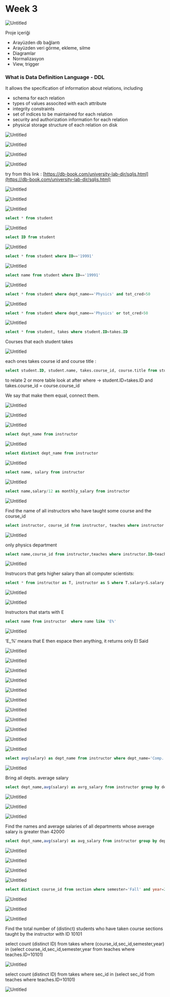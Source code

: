 # Week 3

![Untitled](Week%203%20e7da36d5140b48f4a17e2c206fc0684c/Untitled.png)

Proje içeriği

- Arayüzden db bağlantı
- Arayüzden veri görme, ekleme, silme
- Diagramlar
- Normalizasyon
- View, trigger

### What is Data Definition Language - DDL

It allows the specification of information about relations, including

- schema for each relation
- types of values associted with each attribute
- integrity constraints
- set of indices to be maintained for each relation
- security and authorization information for each relation
- physical storage structure of each relation on disk

![Untitled](Week%203%20e7da36d5140b48f4a17e2c206fc0684c/Untitled%201.png)

![Untitled](Week%203%20e7da36d5140b48f4a17e2c206fc0684c/Untitled%202.png)

![Untitled](Week%203%20e7da36d5140b48f4a17e2c206fc0684c/Untitled%203.png)

![Untitled](Week%203%20e7da36d5140b48f4a17e2c206fc0684c/Untitled%204.png)

try from this link : [https://db-book.com/university-lab-dir/sqljs.html](https://db-book.com/university-lab-dir/sqljs.html)

![Untitled](Week%203%20e7da36d5140b48f4a17e2c206fc0684c/Untitled%205.png)

![Untitled](Week%203%20e7da36d5140b48f4a17e2c206fc0684c/Untitled%206.png)

![Untitled](Week%203%20e7da36d5140b48f4a17e2c206fc0684c/Untitled%207.png)

```sql
select * from student
```

![Untitled](Week%203%20e7da36d5140b48f4a17e2c206fc0684c/Untitled%208.png)

```sql
select ID from student
```

![Untitled](Week%203%20e7da36d5140b48f4a17e2c206fc0684c/Untitled%209.png)

```sql
select * from student where ID=='19991'
```

![Untitled](Week%203%20e7da36d5140b48f4a17e2c206fc0684c/Untitled%2010.png)

```sql
select name from student where ID=='19991'
```

![Untitled](Week%203%20e7da36d5140b48f4a17e2c206fc0684c/Untitled%2011.png)

```sql
select * from student where dept_name=='Physics' and tot_cred>50
```

![Untitled](Week%203%20e7da36d5140b48f4a17e2c206fc0684c/Untitled%2012.png)

```sql
select * from student where dept_name=='Physics' or tot_cred>50
```

![Untitled](Week%203%20e7da36d5140b48f4a17e2c206fc0684c/Untitled%2013.png)

```sql
select * from student, takes where student.ID=takes.ID
```

Courses that each student takes

![Untitled](Week%203%20e7da36d5140b48f4a17e2c206fc0684c/Untitled%2014.png)

each ones takes course id and course title :

```sql
select student.ID, student.name, takes.course_id, course.title from student,takes, course where student.ID=takes.ID and takes.course_id=course.course_id
```

to relate 2 or more table look at after where → student.ID=takes.ID and takes.course_id = course.course_id 

We say that make them equal, connect them.

![Untitled](Week%203%20e7da36d5140b48f4a17e2c206fc0684c/Untitled%2015.png)

![Untitled](Week%203%20e7da36d5140b48f4a17e2c206fc0684c/Untitled%2016.png)

![Untitled](Week%203%20e7da36d5140b48f4a17e2c206fc0684c/Untitled%2017.png)

```sql
select dept_name from instructor
```

![Untitled](Week%203%20e7da36d5140b48f4a17e2c206fc0684c/Untitled%2018.png)

```sql
select distinct dept_name from instructor
```

![Untitled](Week%203%20e7da36d5140b48f4a17e2c206fc0684c/Untitled%2019.png)

```sql
select name, salary from instructor
```

![Untitled](Week%203%20e7da36d5140b48f4a17e2c206fc0684c/Untitled%2020.png)

```sql
select name,salary/12 as monthly_salary from instructor
```

![Untitled](Week%203%20e7da36d5140b48f4a17e2c206fc0684c/Untitled%2021.png)

Find the name of all instructors who have taught some course and the course_id

```sql
select instructor, course_id from instructor, teaches where instructor.ID=teaches.ID
```

![Untitled](Week%203%20e7da36d5140b48f4a17e2c206fc0684c/Untitled%2022.png)

only physics department

```sql
select name,course_id from instructor,teaches where instructor.ID=teaches.ID and instructor.dept_name='Physics'
```

![Untitled](Week%203%20e7da36d5140b48f4a17e2c206fc0684c/Untitled%2023.png)

Instrucors that gets higher salary than all computer scientists:

```sql
select * from instructor as T, instructor as S where T.salary>S.salary and S.dept_name='Comp. Sci.'
```

![Untitled](Week%203%20e7da36d5140b48f4a17e2c206fc0684c/Untitled%2024.png)

![Untitled](Week%203%20e7da36d5140b48f4a17e2c206fc0684c/Untitled%2025.png)

Instructors that starts with E

```sql
select name from instructor  where name like 'E%'
```

![Untitled](Week%203%20e7da36d5140b48f4a17e2c206fc0684c/Untitled%2026.png)

‘E_%’ means that E then espace then anything, it returns only El Said

![Untitled](Week%203%20e7da36d5140b48f4a17e2c206fc0684c/Untitled%2027.png)

![Untitled](Week%203%20e7da36d5140b48f4a17e2c206fc0684c/Untitled%2028.png)

![Untitled](Week%203%20e7da36d5140b48f4a17e2c206fc0684c/Untitled%2029.png)

![Untitled](Week%203%20e7da36d5140b48f4a17e2c206fc0684c/Untitled%2030.png)

![Untitled](Week%203%20e7da36d5140b48f4a17e2c206fc0684c/Untitled%2031.png)

![Untitled](Week%203%20e7da36d5140b48f4a17e2c206fc0684c/Untitled%2032.png)

![Untitled](Week%203%20e7da36d5140b48f4a17e2c206fc0684c/Untitled%2033.png)

![Untitled](Week%203%20e7da36d5140b48f4a17e2c206fc0684c/Untitled%2034.png)

![Untitled](Week%203%20e7da36d5140b48f4a17e2c206fc0684c/Untitled%2035.png)

![Untitled](Week%203%20e7da36d5140b48f4a17e2c206fc0684c/Untitled%2036.png)

![Untitled](Week%203%20e7da36d5140b48f4a17e2c206fc0684c/Untitled%2037.png)

```sql
select avg(salary) as dept_name from instructor where dept_name='Comp. Sci.'
```

![Untitled](Week%203%20e7da36d5140b48f4a17e2c206fc0684c/Untitled%2038.png)

Bring all depts. average salary

```sql
select dept_name,avg(salary) as avrg_salary from instructor group by dept_name
```

![Untitled](Week%203%20e7da36d5140b48f4a17e2c206fc0684c/Untitled%2039.png)

![Untitled](Week%203%20e7da36d5140b48f4a17e2c206fc0684c/Untitled%2040.png)

![Untitled](Week%203%20e7da36d5140b48f4a17e2c206fc0684c/Untitled%2041.png)

Find the names and average salaries of all departments whose average salary is greater than 42000

```sql
select dept_name,avg(salary) as avg_salary from instructor group by dept_name having avg(salary)>42000
```

![Untitled](Week%203%20e7da36d5140b48f4a17e2c206fc0684c/Untitled%2042.png)

![Untitled](Week%203%20e7da36d5140b48f4a17e2c206fc0684c/Untitled%2043.png)

![Untitled](Week%203%20e7da36d5140b48f4a17e2c206fc0684c/Untitled%2044.png)

![Untitled](Week%203%20e7da36d5140b48f4a17e2c206fc0684c/Untitled%2045.png)

```sql
select distinct course_id from section where semester='Fall' and year=2017 and course_id in (select course_id from section where semester='Spring'and year=2018)
```

![Untitled](Week%203%20e7da36d5140b48f4a17e2c206fc0684c/Untitled%2046.png)

![Untitled](Week%203%20e7da36d5140b48f4a17e2c206fc0684c/Untitled%2047.png)

![Untitled](Week%203%20e7da36d5140b48f4a17e2c206fc0684c/Untitled%2048.png)

Find the total number of (distinct) students who have taken course sections taught by the instructor with ID 10101

select count (distinct ID) from takes where (course_id,sec_id,semester,year) in (select course_id,sec_id,semester,year from teaches where teaches.ID=10101)

![Untitled](Week%203%20e7da36d5140b48f4a17e2c206fc0684c/Untitled%2049.png)

select count (distinct ID) from takes where sec_id in (select sec_id from teaches where teaches.ID=10101)

![Untitled](Week%203%20e7da36d5140b48f4a17e2c206fc0684c/Untitled%2050.png)
